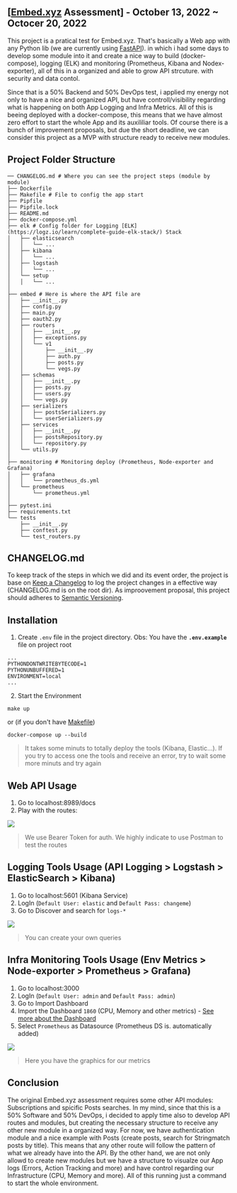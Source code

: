 ## [[Embed.xyz](https://embed.xyz) Assessment] - October 13, 2022 ~ Octocer 20, 2022
This project is a pratical test for Embed.xyz. That's basically a Web app with any Python lib (we are currently using [FastAPI](https://fastapi.tiangolo.com)). in which i had some days to develop some module into it and create a nice way to build (docker-compose), logging (ELK) and monitoring (Prometheus, Kibana and Nodex-exporter), all of this in a organized and able to grow API strcuture. with security and data contol.

Since that is a 50% Backend and 50% DevOps test, i applied my energy not only to have a nice and organized API, but have controll/visibility regarding what is happening on both App Logging and Infra Metrics. All of this is beeing deployed with a docker-compose, this means that we have almost zero effort to start the whole App and its auxililiar tools. Of course there is a bunch of improvement proposals, but due the short deadline, we can consider this project as a MVP with structure ready to receive new modules.

## Project Folder Structure
```
── CHANGELOG.md # Where you can see the project steps (module by module)
├── Dockerfile 
├── Makefile # File to config the app start 
├── Pipfile
├── Pipfile.lock
├── README.md
├── docker-compose.yml
├── elk # Config folder for Logging [ELK](https://logz.io/learn/complete-guide-elk-stack/) Stack 
│   ├── elasticsearch
│   │   └── ...  
│   ├── kibana
│   │   └── ...
│   ├── logstash
│   │   └── ...
│   └── setup
│   │   └── ...
│
├── embed # Here is where the API file are
│   ├── __init__.py
│   ├── config.py
│   ├── main.py
│   ├── oauth2.py
│   ├── routers
│   │   ├── __init__.py
│   │   ├── exceptions.py
│   │   └── v1
│   │       ├── __init__.py
│   │       ├── auth.py
│   │       ├── posts.py
│   │       └── vegs.py
│   ├── schemas
│   │   ├── __init__.py
│   │   ├── posts.py
│   │   ├── users.py
│   │   └── vegs.py
│   ├── serializers
│   │   ├── postsSerializers.py
│   │   └── userSerializers.py
│   ├── services
│   │   ├── __init__.py
│   │   ├── postsRepository.py
│   │   └── repository.py
│   └── utils.py
│
├── monitoring # Monitoring deploy (Prometheus, Node-exporter and Grafana)
│   ├── grafana
│   │   └── prometheus_ds.yml
│   └── prometheus
│       └── prometheus.yml
│
├── pytest.ini
├── requirements.txt
└── tests
    ├── __init__.py
    ├── conftest.py
    └── test_routers.py
```


## CHANGELOG.md
To keep track of the steps in which we did and its event order, the project is base on [Keep a Changelog](http://keepachangelog.com/) to log the project changes in a effective way (CHANGELOG.md is on the root dir). As improovement proposal, this project should adheres to [Semantic Versioning](http://semver.org/).

## Installation
1. Create `.env` file in the project directory. 
Obs: You have the **`.env.example`** file on project root
```
...
PYTHONDONTWRITEBYTECODE=1
PYTHONUNBUFFERED=1
ENVIRONMENT=local
...
```
  2. Start the Environment 
```
make up 
```
or (if you don't have [Makefile](https://blogs.iu.edu/ncgas/2019/03/11/installing-software-makefiles-and-the-make-command/))
```
docker-compose up --build 
```
> It takes some minuts to totally deploy the tools (Kibana, Elastic...). If you try to access one the tools and receive an error, try to wait some more minuts and try again

  
  ## Web API Usage 
1. Go to localhost:8989/docs
2. Play with the routes:

![](https://i.ibb.co/RQH4xzr/Captura-de-Tela-2022-10-20-s-12-17-02.png)
> We use Bearer Token for auth. We highly indicate to use Postman to test the routes


  ## Logging Tools Usage (API Logging > Logstash > ElasticSearch > Kibana)
1. Go to localhost:5601 (Kibana Service)
2. LogIn (`Default User: elastic` and `Default Pass: changeme`)
3. Go to Discover and search for `logs-*` 

![](https://i.ibb.co/7kyGy7N/Captura-de-Tela-2022-10-20-a-s-12-37-36.png)
> You can create your own queries

  ## Infra Monitoring Tools Usage (Env Metrics > Node-exporter > Prometheus > Grafana)
1. Go to localhost:3000
2. LogIn (`Default User: admin` and `Default Pass: admin`)
3. Go to Import Dashboard 
4. Import the Dashboard `1860` (CPU, Memory and other metrics) - [See more about the Dashboard](https://grafana.com/grafana/dashboards/1860-node-exporter-full/)
5. Select `Prometheus` as Datasource (Prometheus DS is. automatically added)

![](https://i.ibb.co/dr5ZQh3/Captura-de-Tela-2022-10-20-s-12-47-32.png)
> Here you have the graphics for our metrics

  ## Conclusion
 The original Embed.xyz assessment requires some other API modules: Subscriptions and spicific Posts searches. In my mind, since that this is a 50% Software and 50% DevOps, i decided to apply time also to develop API routes and modules, but creating the necessary structure to receive any other new module in a organized way. For now, we have authentication module and a nice example with Posts (create posts, search for Stringmatch posts by title). This means that any other route will follow the pattern of what we already have into the API. By the other hand, we are not only allowd to create new modules but we have a structure to visualze our App logs (Errors, Action Tracking and more) and have control regarding our Infrastructure (CPU, Memory and more). All of this running just a command to start the whole environment.
